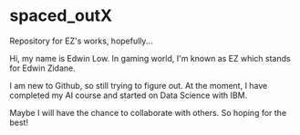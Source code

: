 # spaced_outX
Repository for EZ's works, hopefully...

Hi, my name is Edwin Low.
In gaming world, I'm known as EZ which stands for Edwin Zidane.

I am new to Github, so still trying to figure out.
At the moment, I have completed my AI course and started on Data Science with IBM.

Maybe I will have the chance to collaborate with others. 
So hoping for the best!
